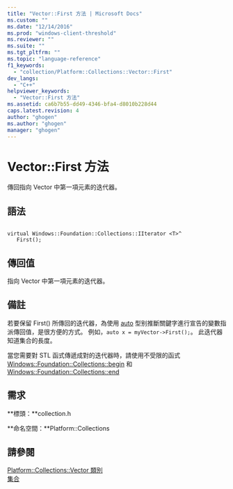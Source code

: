 ```yaml
---
title: "Vector::First 方法 | Microsoft Docs"
ms.custom: ""
ms.date: "12/14/2016"
ms.prod: "windows-client-threshold"
ms.reviewer: ""
ms.suite: ""
ms.tgt_pltfrm: ""
ms.topic: "language-reference"
f1_keywords: 
  - "collection/Platform::Collections::Vector::First"
dev_langs: 
  - "C++"
helpviewer_keywords: 
  - "Vector::First 方法"
ms.assetid: ca6b7b55-dd49-4346-bfa4-d8010b228d44
caps.latest.revision: 4
author: "ghogen"
ms.author: "ghogen"
manager: "ghogen"
---
```

# Vector::First 方法
傳回指向 Vector 中第一項元素的迭代器。  
  
## 語法  
  
```  
  
virtual Windows::Foundation::Collections::IIterator <T>^   
   First();  
```  
  
## 傳回值  
 指向 Vector 中第一項元素的迭代器。  
  
## 備註  
 若要保留 First\(\) 所傳回的迭代器，為使用 [auto](../Topic/auto%20\(C++\).md) 型别推斷關鍵字進行宣告的變數指派傳回值，是很方便的方式。 例如，`auto x = myVector->First();`。 此迭代器知道集合的長度。  
  
 當您需要對 STL 函式傳遞成對的迭代器時，請使用不受限的函式 [Windows::Foundation::Collections::begin](../cppcx/begin-function.md) 和 [Windows::Foundation::Collections::end](../cppcx/end-function.md)  
  
## 需求  
 **標頭：**collection.h  
  
 **命名空間：**Platform::Collections  
  
## 請參閱  
 [Platform::Collections::Vector 類別](../cppcx/platform-collections-vector-class.md)   
 [集合](../cppcx/collections-c-cx.md)